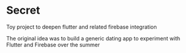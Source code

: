 # Secret
Toy project to deepen flutter and related firebase integration

The original idea was to build a generic dating app to experiment with Flutter and Firebase over the summer

